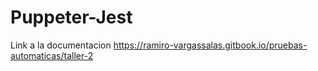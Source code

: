 # Puppeter-Jest

Link a la documentacion https://ramiro-vargassalas.gitbook.io/pruebas-automaticas/taller-2
